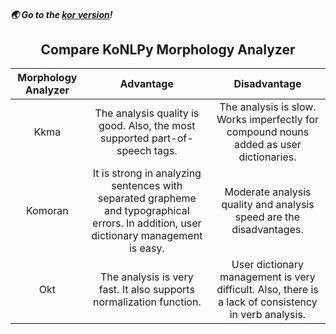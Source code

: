 ##### 🌏 Go to the [kor version](./KoNLPy(kor).md)!

<h2 align="center">Compare KoNLPy Morphology Analyzer</h2>

|Morphology Analyzer|Advantage|Disadvantage|
|:---:|:---:|:---:|
|Kkma|The analysis quality is good. Also, the most supported part-of-speech tags.|The analysis is slow. Works imperfectly for compound nouns added as user dictionaries.|
|Komoran|It is strong in analyzing sentences with separated grapheme and typographical errors. In addition, user dictionary management is easy.|Moderate analysis quality and analysis speed are the disadvantages.|
|Okt|The analysis is very fast. It also supports normalization function.|User dictionary management is very difficult. Also, there is a lack of consistency in verb analysis.|
